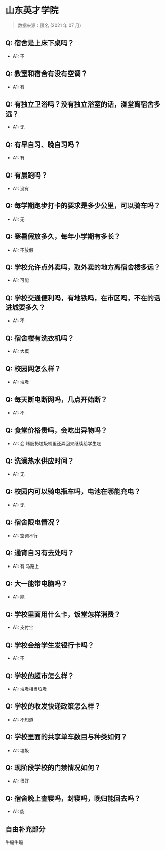 # 山东英才学院

> 数据来源：匿名 (2021 年 07 月)

## Q: 宿舍是上床下桌吗？

- A1: 不

## Q: 教室和宿舍有没有空调？

- A1: 有

## Q: 有独立卫浴吗？没有独立浴室的话，澡堂离宿舍多远？

- A1: 无

## Q: 有早自习、晚自习吗？

- A1: 有

## Q: 有晨跑吗？

- A1: 没有

## Q: 每学期跑步打卡的要求是多少公里，可以骑车吗？

- A1: 无

## Q: 寒暑假放多久，每年小学期有多长？

- A1: 不放假

## Q: 学校允许点外卖吗，取外卖的地方离宿舍楼多远？

- A1: 可能

## Q: 学校交通便利吗，有地铁吗，在市区吗，不在的话进城要多久？

- A1: 不

## Q: 宿舍楼有洗衣机吗？

- A1: 大概

## Q: 校园网怎么样？

- A1: 垃圾

## Q: 每天断电断网吗，几点开始断？

- A1: 不

## Q: 食堂价格贵吗，会吃出异物吗？

- A1: 会 烤肠扔垃圾桶里还弄回来继续给学生吃

## Q: 洗澡热水供应时间？

- A1: 无

## Q: 校园内可以骑电瓶车吗，电池在哪能充电？

- A1: 无

## Q: 宿舍限电情况？

- A1: 空调不行

## Q: 通宵自习有去处吗？

- A1: 有 马路上

## Q: 大一能带电脑吗？

- A1: 能

## Q: 学校里面用什么卡，饭堂怎样消费？

- A1: 支付宝

## Q: 学校会给学生发银行卡吗？

- A1: 不

## Q: 学校的超市怎么样？

- A1: 垃圾相当垃圾

## Q: 学校的收发快递政策怎么样？

- A1: 不知道

## Q: 学校里面的共享单车数目与种类如何？

- A1: 垃圾

## Q: 现阶段学校的门禁情况如何？

- A1: 很好

## Q: 宿舍晚上查寝吗，封寝吗，晚归能回去吗？

- A1: 能

## 自由补充部分

牛逼牛逼